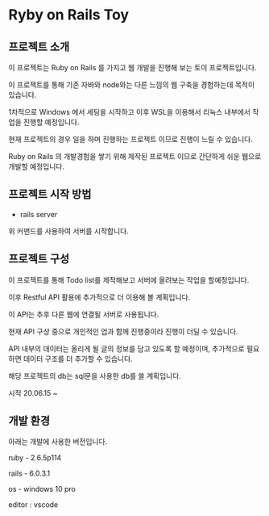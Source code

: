 # Ryby on Rails Toy

## 프로젝트 소개

이 프로젝트는 Ruby on Rails 를 가지고 웹 개발을 진행해 보는 토이 프로젝트입니다.

이 프로젝트를 통해 기존 자바와 node와는 다른 느낌의 웹 구축을 경험하는데 목적이 있습니다.

1차적으로 Windows 에서 세팅을 시작하고 이후 WSL을 이용해서 리눅스 내부에서 작업을 진행할 예정입니다.

현재 프로젝트의 경우 일을 하며 진행하는 프로젝트 이므로 진행이 느릴 수 있습니다.

Ruby on Rails 의 개발경험을 쌓기 위해 제작된 프로젝트 이므로 간단하게 쉬운 웹으로 개발할 예정입니다.

## 프로젝트 시작 방법

- rails server

위 커맨드를 사용하여 서버를 시작합니다.

## 프로젝트 구성

이 프로젝트를 통해 Todo list를 제작해보고 서버에 올려보는 작업을 할예정입니다.

이후 Restful API 활용에 추가적으로 더 이용해 볼 계획입니다.

이 API는 추후 다른 웹에 연결될 서버로 사용됩니다.

현재 API 구상 중으로 개인적인 업과 함께 진행중이라 진행이 더딜 수 있습니다.

API 내부의 데이터는 올리게 될 글의 정보를 담고 있도록 할 예정이며, 추가적으로 필요하면 데이터 구조를 더 추가할 수 있습니다.

해당 프로젝트의 db는 sql문을 사용한 db를 쓸 계획입니다.

시작 20.06.15 ~

## 개발 환경

아래는 개발에 사용한 버전입니다.  

ruby - 2.6.5p114  

rails - 6.0.3.1  

os - windows 10 pro  

editor : vscode
